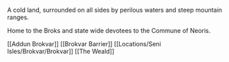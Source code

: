 A cold land, surrounded on all sides by perilous waters and steep mountain ranges.

Home to the Broks and state wide devotees to the Commune of Neoris.

[[Addun Brokvar]]
[[Brokvar Barrier]]
[[Locations/Seni Isles/Brokvar/Brokvar]]
[[The Weald]]


